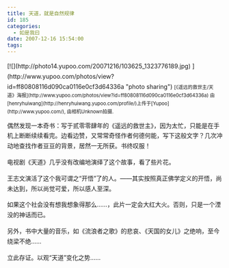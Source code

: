 ```yaml
---
title: 天道，就是自然规律
id: 185
categories:
  - 如是我曰
date: 2007-12-16 15:54:00
tags:
---
```


<span class="Apple-style-span" style="font-family:Verdana;font-size:13px;line-height:22px;"><div id="LastMDatecns!2FFE745BB29BDC48!681" style="line-height:170%;">
</div><div id="msgcns!2FFE745BB29BDC48!681" class="bvMsg" style="line-height:170%;width:100%;overflow-x:hidden;overflow-y:hidden;text-overflow:ellipsis;"><div style="float:left;margin-right:10px;margin-bottom:10px;line-height:170%;">[![](http://photo14.yupoo.com/20071216/103625_1323776189.jpg) ](http://www.yupoo.com/photos/view?id=ff80808116d090ca0116e0cf3d64336a "photo sharing")
<span style="font-size:.8em;margin-top:0;line-height:170%;">[《遥远的救世主/天道》海报](http://www.yupoo.com/photos/view?id=ff80808116d090ca0116e0cf3d64336a)
由[henryhuiwang](http://henryhuiwang.yupoo.com/profile/)上传于[Yupoo](http://www.yupoo.com/), 由相机Unknown拍摄.</span></div><div style="line-height:170%;">偶然发现一本奇书：写于贰零零肆年的《遥远的救世主》，因为太忙，只能是在手机上断断续续看完。边看边赞，又常常奇怪作者何德何能，写下这般文字？几次冲动地查找作者豆豆的背景，居然一无所获。书终叹服！

电视剧《天道》几乎没有改编地演绎了这个故事，看了些片花。

王志文演活了这个我可谓之“开悟”了的人。——其实按照真正佛学定义的开悟，尚未达到，所以尚觉可爱，所以感人至深。

如果这个社会没有想我想象得那么……，此片一定会大红大火。否则，只是一个湮没的神话而已。

另外，书中大量的音乐，如《流浪者之歌》的悲哀、《天国的女儿》之绝响，至今绕梁不绝……

立此存证。以观“天道”变化之势……</div></div></span>